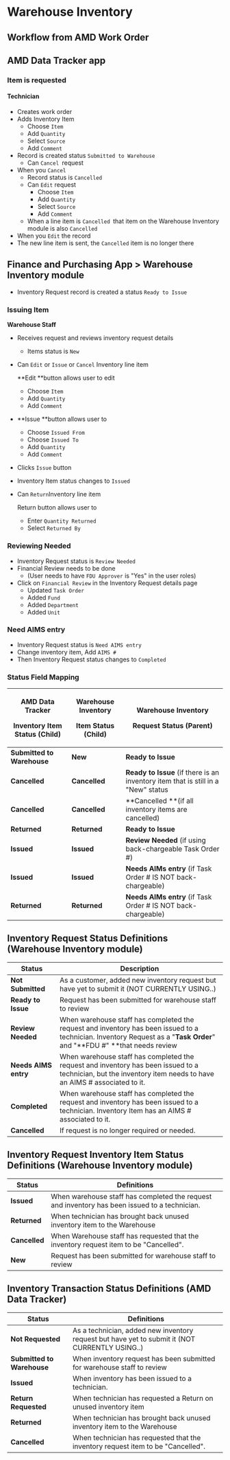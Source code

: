 # Warehouse Inventory

## Workflow from AMD Work Order

## AMD Data Tracker app

### **Item is requested**

#### **Technician**

* Creates work order
* Adds Inventory Item
  * Choose `Item`
  * Add `Quantity`
  * Select `Source`
  * Add `Comment`
* Record is created status `Submitted to Warehouse`
  * Can `Cancel `request
* When you `Cancel`
  * Record status is `Cancelled`
  * Can `Edit` request
    * Choose `Item`
    * Add `Quantity`
    * Select `Source`
    * Add `Comment`
  * When a line item is `Cancelled `that item on the Warehouse Inventory module is also `Cancelled`
* When you `Edit` the record
* The new line item is sent, the `Cancelled` item is no longer there

## Finance and Purchasing App > Warehouse Inventory module

* Inventory Request record is created a status `Ready to Issue`

### Issuing Item

**Warehouse Staff**

* Receives request and reviews inventory request details
  * Items status is `New`&#x20;
*   Can `Edit` or `Issue` or `Cancel` Inventory line item&#x20;

    **Edit **button allows user to edit

    * Choose `Item`
    * Add `Quantity`
    * Add `Comment`
* **Issue **button allows user to
  * Choose `Issued From`
  * Choose `Issued To`
  * Add `Quantity`
  * Add `Comment`
* Clicks `Issue` button
* Inventory Item status changes to `Issued`
*   Can `Return`Inventory line item&#x20;

    Return button allows user to&#x20;

    * Enter `Quantity Returned`
    * Select `Returned By`

### Reviewing Needed

* Inventory Request status is `Review Needed`
* Financial Review needs to be done
  * (User needs to have `FDU Approver` is "Yes" in the user roles)
* Click on `Financial Review` in the Inventory Request details page
  * Updated `Task Order`
  * Added `Fund`
  * Added `Department`
  * Added `Unit`

### Need AIMS entry

* Inventory Request status is `Need AIMS entry`
* Change inventory item, Add `AIMS #`
* Then Inventory Request status changes to `Completed`

### Status Field Mapping

| <p>AMD Data Tracker</p><p>Inventory Item Status (Child)</p> | <p>Warehouse Inventory </p><p>Item Status (Child)</p> | <p>Warehouse Inventory</p><p> Request Status (Parent)</p>                         |
| ----------------------------------------------------------- | ----------------------------------------------------- | --------------------------------------------------------------------------------- |
| **Submitted to Warehouse**                                  | **New**                                               | **Ready to Issue**                                                                |
| **Cancelled**                                               | **Cancelled**                                         | **Ready to Issue** (if there is an inventory item that is still in a "New" status |
| **Cancelled**                                               | **Cancelled**                                         | **Cancelled **(if all inventory items are cancelled)                              |
| **Returned**                                                | **Returned**                                          | **Ready to Issue**                                                                |
| **Issued**                                                  | **Issued**                                            | **Review Needed** (if using back-chargeable Task Order #)                         |
| **Issued**                                                  | **Issued**                                            | **Needs AIMs entry** (if Task Order # IS NOT back-chargeable)                     |
| **Returned**                                                | **Returned**                                          | **Needs AIMs entry** (if Task Order # IS NOT back-chargeable)                     |

## Inventory Request Status Definitions (Warehouse Inventory module)

| Status               | Description                                                                                                                                                             |
| -------------------- | ----------------------------------------------------------------------------------------------------------------------------------------------------------------------- |
| **Not Submitted**    | As a customer, added new inventory request but have yet to submit it (NOT CURRENTLY USING..)                                                                            |
| **Ready to Issue**   | Request has been submitted for warehouse staff to review                                                                                                                |
| **Review Needed**    | When warehouse staff has completed the request and inventory has been issued to a technician. Inventory Request as a "**Task Order**" and "**FDU #" **that needs review |
| **Needs AIMS entry** | When warehouse staff has completed the request and inventory has been issued to a technician, but the inventory item needs to have an AIMS # associated to it.          |
| **Completed**        | When warehouse staff has completed the request and inventory has been issued to a technician. Inventory Item has an AIMS # associated to it.                            |
| **Cancelled**        |  If request is no longer required or needed.                                                                                                                            |

## Inventory Request Inventory Item Status Definitions (Warehouse Inventory module)

| Status        | Definitions                                                                                    |
| ------------- | ---------------------------------------------------------------------------------------------- |
| **Issued**    | When warehouse staff has completed the request and inventory has been issued to a technician.  |
| **Returned**  | When technician has brought back unused inventory item to the Warehouse                        |
| **Cancelled** | When Warehouse staff has requested that the inventory request item to be "Cancelled".          |
| **New**       | Request has been submitted for warehouse staff to review                                       |

## Inventory Transaction Status Definitions (AMD Data Tracker)

| Status                     | Definitions                                                                                    |
| -------------------------- | ---------------------------------------------------------------------------------------------- |
| **Not Requested**          | As a technician, added new inventory request but have yet to submit it (NOT CURRENTLY USING..) |
| **Submitted to Warehouse** | When inventory request has been submitted for warehouse staff to review                        |
| **Issued**                 | When inventory has been issued to a technician.                                                |
| **Return Requested**       | When technician has requested a Return on  unused inventory item                               |
| **Returned**               | When technician has brought back unused inventory item to the Warehouse                        |
| **Cancelled**              | When technician has requested that the inventory request item to be "Cancelled".               |

##

## &#x20;
